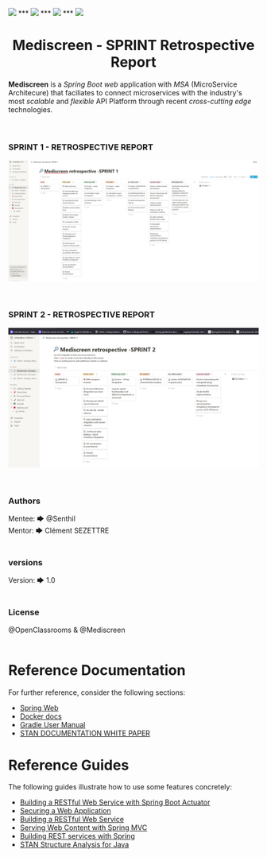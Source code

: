 <img src="https://img.shields.io/badge/java-%23ED8B00.svg?&style=for-the-badge&logo=java&logoColor=white"/> *** <img src="https://img.shields.io/badge/spring%20-%236DB33F.svg?&style=for-the-badge&logo=spring&logoColor=white"/> *** <img src="https://img.shields.io/badge/docker%20-%230db7ed.svg?&style=for-the-badge&logo=docker&logoColor=white"/> *** <img src="https://img.shields.io/badge/gradle-%23ED8B00.svg?&style=for-the-badge&logo=gradle&logoColor=white"/>

<h1 align="center">Mediscreen - SPRINT Retrospective Report</h1>

**Mediscreen** is a _Spring Boot web_ application with _MSA_ (MicroService Architecure) that faciliates to connect microservices with the industry's most _scalable_ and _flexible_ API Platform through recent _cross-cutting edge_ technologies.
<br>
<br>
<br>

 ### SPRINT 1 - RETROSPECTIVE REPORT

![SPRINT 1 - RETROSPECTIVE REPORT](../images/sprint1.PNG "SPRINT 1 - RETROSPECTIVE REPORT")<br />

<br>


 ### SPRINT 2 - RETROSPECTIVE REPORT

![SPRINT 2 - RETROSPECTIVE REPORT](../images/sprint2.PNG "SPRINT 2 - RETROSPECTIVE REPORT")<br />

<br>






### Authors
Mentee:  🡆   @Senthil<br>
Mentor:  🡆   Clément SEZETTRE<br><br>

### versions
Version:  🡆 1.0<br><br>

### License
@OpenClassrooms & @Mediscreen<br><br>



Reference Documentation
===
For further reference, consider the following sections:


* [Spring Web](https://docs.spring.io/spring-boot/docs/2.5.4/reference/htmlsingle/#boot-features-developing-web-applications)
* [Docker docs](https://docs.docker.com/)
* [Gradle User Manual](https://docs.gradle.org/current/userguide/userguide.html)
* [STAN DOCUMENTATION WHITE PAPER](http://stan4j.com/papers/stan-whitepaper.pdf) 


Reference Guides
===
The following guides illustrate how to use some features concretely:

* [Building a RESTful Web Service with Spring Boot Actuator](https://spring.io/guides/gs/actuator-service/)
* [Securing a Web Application](https://spring.io/guides/gs/securing-web/)
* [Building a RESTful Web Service](https://spring.io/guides/gs/rest-service/)
* [Serving Web Content with Spring MVC](https://spring.io/guides/gs/serving-web-content/)
* [Building REST services with Spring](https://spring.io/guides/tutorials/bookmarks/)
* [STAN Structure Analysis for Java](http://stan4j.com/)